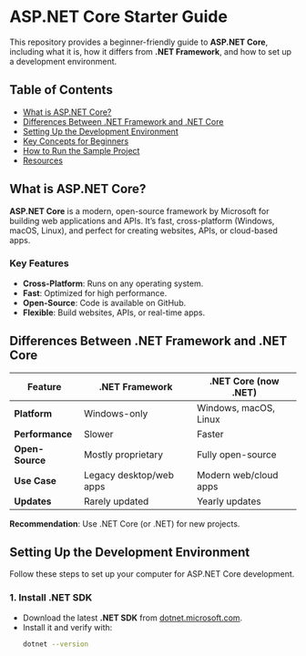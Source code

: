 # ASP.NET Core Starter Guide

This repository provides a beginner-friendly guide to **ASP.NET Core**, including what it is, how it differs from **.NET Framework**, and how to set up a development environment.

## Table of Contents
- [What is ASP.NET Core?](#what-is-aspnet-core)
- [Differences Between .NET Framework and .NET Core](#differences-between-net-framework-and-net-core)
- [Setting Up the Development Environment](#setting-up-the-development-environment)
- [Key Concepts for Beginners](#key-concepts-for-beginners)
- [How to Run the Sample Project](#how-to-run-the-sample-project)
- [Resources](#resources)

## What is ASP.NET Core?

**ASP.NET Core** is a modern, open-source framework by Microsoft for building web applications and APIs. It’s fast, cross-platform (Windows, macOS, Linux), and perfect for creating websites, APIs, or cloud-based apps.

### Key Features
- **Cross-Platform**: Runs on any operating system.
- **Fast**: Optimized for high performance.
- **Open-Source**: Code is available on GitHub.
- **Flexible**: Build websites, APIs, or real-time apps.

## Differences Between .NET Framework and .NET Core

| Feature | .NET Framework | .NET Core (now .NET) |
|---------|----------------|----------------------|
| **Platform** | Windows-only | Windows, macOS, Linux |
| **Performance** | Slower | Faster |
| **Open-Source** | Mostly proprietary | Fully open-source |
| **Use Case** | Legacy desktop/web apps | Modern web/cloud apps |
| **Updates** | Rarely updated | Yearly updates |

**Recommendation**: Use .NET Core (or .NET) for new projects.

## Setting Up the Development Environment

Follow these steps to set up your computer for ASP.NET Core development.

### 1. Install .NET SDK
- Download the latest **.NET SDK** from [dotnet.microsoft.com](https://dotnet.microsoft.com/download).
- Install it and verify with:
  ```bash
  dotnet --version